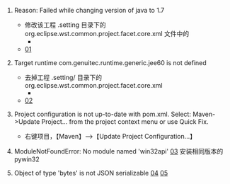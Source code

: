 

1. Reason: Failed while changing version of java to 1.7
	+ 修改该工程 .setting 目录下的 org.eclipse.wst.common.project.facet.core.xml 文件中的
		- <installed facet="java" version="1.7"/>
	+ [01](http://blog.csdn.net/nly19900820/article/details/51788083)


2. Target runtime com.genuitec.runtime.generic.jee60 is not defined
	+ 去掉工程 .setting/ 目录下的 org.eclipse.wst.common.project.facet.core.xml
		- <runtime name="com.genuitec.runtime.generic.jee60"/>
	+ [02](https://jingyan.baidu.com/article/d7130635338e3f13fdf47518.html)

3. Project configuration is not up-to-date with pom.xml. Select: Maven->Update Project... from the project context menu or use Quick Fix.
	+ 右键项目，【Maven】-->【Update Project Configuration...】

4. ModuleNotFoundError: No module named 'win32api'
	[03](https://sourceforge.net/projects/pywin32/files/pywin32/Build%20221/)
	安装相同版本的 pywin32 

5. Object of type 'bytes' is not JSON serializable
	[04](https://blog.csdn.net/z564359805/article/details/80599126)
	[05](https://blog.csdn.net/bear_sun/article/details/79397155)